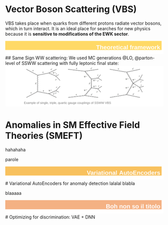 # Vector Boson Scattering (VBS)
VBS takes place when quarks from different protons radiate vector bosons, which in turn interact.
It is an ideal place for searches for new physics because it is **sensitive to modifications of the EWK sector**.

<img src="./docs/assets/images/theoretical_framework.svg" alt="ch1">
## Same Sign WW scattering:
We used MC generations @LO, @parton-level of SSWW scattering with fully leptonic final state:
<img src="./docs/assets/images/feynman.svg" alt="feynman">

# Anomalies in SM Effective Field Theories (SMEFT)
hahahaha

parole


<img src="./docs/assets/images/chapter_vaes.svg" alt="ch2">
# Variational AutoEncoders for anomaly detection
lalalal
blabla


blaaaaa


<img src="./docs/assets/images/chapter_boh.svg" alt="ch3">
# Optimizing for discrimination: VAE + DNN


